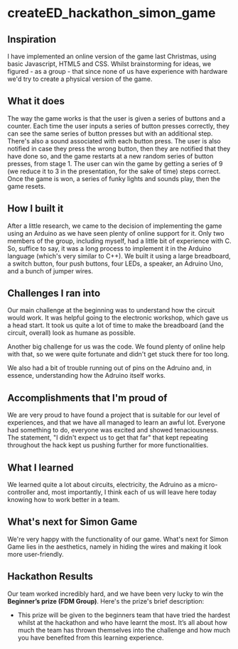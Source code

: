 # createED_hackathon_simon_game

## Inspiration
I have implemented an online version of the game last Christmas, using basic Javascript, HTML5 and CSS. Whilst brainstorming for ideas, we figured - as a group - that since none of us have experience with hardware we'd try to create a physical version of the game. 

## What it does
The way the game works is that the user is given a series of buttons and a counter. Each time the user inputs a series of button presses correctly, they can see the same series of button presses but with an additional step. There's also a sound associated with each button press. The user is also notified in case they press the wrong button, then they are notified that they have done so, and the game restarts at a new random series of button presses, from stage 1. The user can win the game by getting a series of 9 (we reduce it to 3 in the presentation, for the sake of time) steps correct. Once the game is won, a series of funky lights and sounds play, then the game resets.

## How I built it
After a little research, we came to the decision of implementing the game using an Arduino as we have seen plenty of online support for it. Only two members of the group, including myself, had a little bit of experience with C. So, suffice to say, it was a long process to implement it in the Arduino language (which's very similar to C++). 
We built it using a large breadboard, a switch button, four push buttons, four LEDs, a speaker, an Adruino Uno, and a bunch of jumper wires.

## Challenges I ran into
Our main challenge at the beginning was to understand how the circuit would work. It was helpful going to the electronic workshop, which gave us a head start. It took us quite a lot of time to make the breadboard (and the circuit, overall) look as humane as possible.

Another big challenge for us was the code. We found plenty of online help with that, so we were quite fortunate and didn't get stuck there for too long. 

We also had a bit of trouble running out of pins on the Adruino and, in essence, understanding how the Adruino itself works.

## Accomplishments that I'm proud of
We are very proud to have found a project that is suitable for our level of experiences, and that we have all managed to learn an awful lot. Everyone had something to do, everyone was excited and showed tenaciousness. The statement, "I didn't expect us to get that far" that kept repeating throughout the hack kept us pushing further for more functionalities. 

## What I learned
We learned quite a lot about circuits, electricity, the Adruino as a micro-controller and, most importantly, I think each of us will leave here today knowing how to work better in a team.

## What's next for Simon Game
We're very happy with the functionality of our game. What's next for Simon Game lies in the aesthetics, namely in hiding the wires and making it look more user-friendly.


## Hackathon Results

Our team worked incredibly hard, and we have been very lucky to win the **Beginner’s prize (FDM Group)**. Here's the prize's brief description:
* This prize will be given to the beginners team that have tried the hardest whilst at the hackathon and who have learnt the most. It’s all about how much the team has thrown themselves into the challenge and how much you have benefited from this learning experience.

